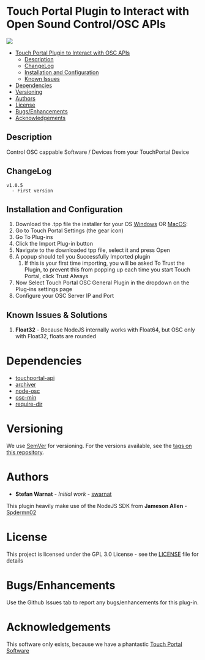 # Touch Portal Plugin to Interact with Open Sound Control/OSC APIs
![](https://img.shields.io/github/downloads/swarnat/TouchPortal_OSC_General/total)

- [Touch Portal Plugin to Interact with OSC APIs](#touch-portal-plugin-to-interact-with-discord)
  - [Description](#description)
  - [ChangeLog](#changelog)
  - [Installation and Configuration](#installation-and-configuration)
  - [Known Issues](#known-issues--solutions)
 - [Dependencies](#dependencies)
- [Versioning](#versioning)
- [Authors](#authors)
- [License](#license)
- [Bugs/Enhancements](#bugsenhancements)
- [Acknowledgements](#acknowledgements)

## Description

Control OSC cappable Software / Devices from your TouchPortal Device

## ChangeLog
```
v1.0.5
  - First version
```

## Installation and Configuration
1. Download the .tpp file the installer for your OS [Windows](https://github.com/swarnat/TouchPortal_OSC_General/tree/master/Installers/OSCConnector-Win.tpp) OR [MacOS](https://github.com/swarnat/TouchPortal_OSC_General/tree/master/Installers/OSCConnector-Mac.tpp):
1. Go to Touch Portal Settings (the gear icon)
1. Go To Plug-ins
1. Click the Import Plug-in button
1. Navigate to the downloaded tpp file, select it and press Open
1. A popup should tell you Successfully Imported plugin
   1. If this is your first time importing, you will be asked To Trust the Plugin, to prevent this from popping up each time you start Touch Portal, click Trust Always
1. Now Select Touch Portal OSC General Plugin in the dropdown on the Plug-ins settings page
1. Configure your OSC Server IP and Port

## Known Issues & Solutions
1. **Float32** - Because NodeJS internally works with Float64, but OSC only with Float32, floats are rounded

# Dependencies
 - [touchportal-api](https://www.npmjs.com/package/touchportal-api)
 - [archiver](https://www.npmjs.com/package/archiver)
 - [node-osc](https://www.npmjs.com/package/node-osc)
 - [osc-min](https://www.npmjs.com/package/osc-min)
 - [require-dir](https://www.npmjs.com/package/require-dir)

# Versioning

We use [SemVer](http://semver.org/) for versioning. For the versions available, see the [tags on this repository](https://github.com/swarnat/TouchPortal_OSC_General/tags).

# Authors

- **Stefan Warnat** - _Initial work_ - [swarnat](https://github.com/swarnat)

This plugin heavily make use of the NodeJS SDK from **Jameson Allen** - [Spdermn02](https://github.com/spdermn02)

# License

This project is licensed under the GPL 3.0 License - see the [LICENSE](LICENSE) file for details

# Bugs/Enhancements
Use the Github Issues tab to report any bugs/enhancements for this plug-in.

# Acknowledgements

This software only exists, because we have a phantastic [Touch Portal Software](https://www.touch-portal.com/)
